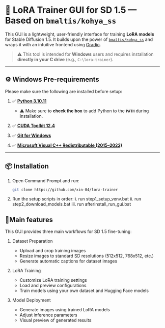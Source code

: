 # 🔧 LoRA Trainer GUI for SD 1.5 — Based on `bmaltis/kohya_ss`

This GUI is a lightweight, user-friendly interface for training **LoRA models** for Stable Diffusion 1.5. It builds upon the power of [`bmaltis/kohya_ss`](https://github.com/bmaltais/kohya_ss) and wraps it with an intuitive frontend using [Gradio](https://gradio.app).

> ⚠️ This tool is intended for **Windows** users and requires installation **directly in your C drive** (e.g., `C:\lora-trainer`).

---

## ⚙️ Windows Pre-requirements

Please make sure the following are installed before setup:

1. ✅ **[Python 3.10.11](https://www.python.org/downloads/release/python-31011/)**
    - ⚠️ Make sure to **check the box** to add Python to the **`PATH`** during installation.

2. ✅ **[CUDA Toolkit 12.4](https://developer.nvidia.com/cuda-downloads)**

3. ✅ **[Git for Windows](https://git-scm.com/)**

4. ✅ **[Microsoft Visual C++ Redistributable (2015–2022)](https://learn.microsoft.com/en-us/cpp/windows/latest-supported-vc-redist)**

---

## 📦 Installation

1. Open Command Prompt and run:

   ```bash
   git clone https://github.com/xin-04/lora-trainer

2. Run the setup scripts in order:
   i. run step1_setup_venv.bat
   ii. run step2_download_models.bat
   iii. run afterinstall_run_gui.bat

## 🥊Main features

This GUI provides three main workflows for SD 1.5 fine-tuning:

1. Dataset Preparation
   - Upload and crop training images
   - Resize images to standard SD resolutions (512x512, 768x512, etc.)
   - Generate automatic captions for dataset images
  
2. LoRA Training
   - Customize LoRA training settings
   - Load and preview configurations
   - Train models using your own dataset and Hugging Face models
  
3. Model Deployment
   - Generate images using trained LoRA models
   - Adjust inference parameters
   - Visual preview of generated results
 
